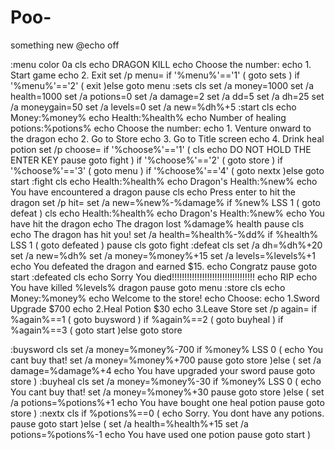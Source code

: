 # Poo-
something new
@echo off

:menu
color 0a
cls
echo DRAGON KILL
echo Choose the number:
echo 1. Start game
echo 2. Exit
set /p menu=
if '%menu%'=='1' (
goto sets
)
if '%menu%'=='2' (
exit
)else goto menu
:sets
cls
set /a money=1000
set /a health=1000
set /a potions=0
set /a damage=2
set /a dd=5
set /a dh=25
set /a moneygain=50
set /a levels=0
set /a new=%dh%+5
:start
cls
echo Money:%money%
echo Health:%health%
echo Number of healing potions:%potions%
echo Choose the number:
echo 1. Venture onward to the dragon
echo 2. Go to Store
echo 3. Go to Title screen
echo 4. Drink heal potion
set /p choose=
if '%choose%'=='1' (
cls
echo DO NOT HOLD THE ENTER KEY
pause
goto fight
)
if '%choose%'=='2' (
goto store
)
if '%choose%'=='3' (
goto menu
)
if '%choose%'=='4' (
goto nextx
)else goto start
:fight
cls
echo Health:%health%
echo Dragon's Health:%new%
echo You have encountered a dragon
pause
cls
echo Press enter to hit the dragon
set /p hit=
set /a new=%new%-%damage%
if %new% LSS 1 (
goto defeat
)
cls
echo Health:%health%
echo Dragon's Health:%new%
echo You have hit the dragon
echo The dragon lost %damage% health
pause
cls
echo The dragon has hit you!
set /a health=%health%-%dd%
if %health% LSS 1 (
goto defeated
)
pause
cls
goto fight
:defeat
cls
set /a dh=%dh%+20
set /a new=%dh%
set /a money=%money%+15
set /a levels=%levels%+1
echo You defeated the dragon and earned $15.
echo Congratz
pause
goto start
:defeated
cls
echo Sorry You died!!!!!!!!!!!!!!!!!!!!!!!!!!!!!!!!!
echo RIP
echo You have killed %levels% dragon
pause
goto menu
:store
cls
echo Money:%money%
echo Welcome to the store!
echo Choose:
echo 1.Sword Upgrade	$700
echo 2.Heal Potion	$30
echo 3.Leave Store
set /p again=
if %again%==1 (
goto buysword
)
if %again%==2 (
goto buyheal
)
if %again%==3 (
goto start
)else goto store</p><p>:buysword
cls
set /a money=%money%-700
if %money% LSS 0 (
echo You cant buy that!
set /a money=%money%+700
pause
goto store
)else (
set /a damage=%damage%+4
echo You have upgraded your sword
pause
goto store
)
:buyheal
cls
set /a money=%money%-30
if %money% LSS 0 (
echo You cant buy that!
set /a money=%money%+30
pause
goto store
)else (
set /a potions=%potions%+1
echo You have bought one heal potion
pause
goto store
)
:nextx
cls
if %potions%==0 (
echo Sorry. You dont have any potions.
pause
goto start
)else (
set /a health=%health%+15
set /a potions=%potions%-1
echo You have used one potion
pause
goto start
)
